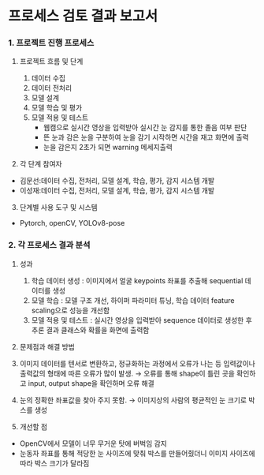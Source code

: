# 프로세스 검토 결과 보고서

### 1. 프로젝트 진행 프로세스

1. 프로젝트 흐름 및 단계
    1. 데이터 수집
    2. 데이터 전처리 
    3. 모델 설계
    4. 모델 학습 및 평가
    5. 모델 적용 및 테스트
       - 웹캠으로 실시간 영상을 입력받아 실시간 눈 감지를 통한 졸음 여부 판단
       - 뜬 눈과 감은 눈을 구분하여 눈을 감기 시작하면 시간을 재고 화면에 출력
       - 눈을 감은지 2초가 되면 warning 메세지출력
  
2. 각 단계 참여자 
- 김문선:데이터 수집, 전처리, 모델 설계, 학습, 평가,  감지 시스템 개발
- 이성재:데이터 수집, 전처리, 모델 설계, 학습, 평가,  감지 시스템 개발

3. 단계별 사용 도구 및 시스템 
- Pytorch, openCV, YOLOv8-pose

### 2. 각 프로세스 결과 분석

1. 성과 
    1. 학습 데이터 생성 : 이미지에서 얼굴 keypoints 좌표를 추출해  sequential 데이터를 생성
    2. 모델 학습 : 모델 구조 개선, 하이퍼 파라미터 튜닝, 학습 데이터 feature scaling으로 성능을 개선함
    3. 모델 적용 및 테스트 : 실시간 영상을 입력받아 sequence 데이터로 생성한 후 추론 결과 클래스와 확률을 화면에 출력함 
2. 문제점과 해결 방법
  1. 이미지 데이터를 텐서로 변환하고, 정규화하는 과정에서 오류가 나는 등 입력값이나 출력값의 형태에 따른 오류가 많이 발생.
     → 오류를 통해 shape이 틀린 곳을 확인하고 input, output shape을 확인하며 오류 해결
  2. 눈의 정확한 좌표값을 찾아 주지 못함.
     → 이미지상의 사람의 평균적인 눈 크기로 박스를 생성

4. 개선할 점
- OpenCV에서 모델이 너무 무거운 탓에 버벅임 감지
- 눈동자 좌표를 통해 적당한 눈 사이즈에 맞춰 박스를 만들어줬더니  이미지 사이즈에 따라 박스 크기가 달라짐
